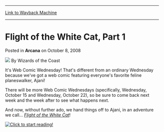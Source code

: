 
---
[Link to Wayback Machine](https://web.archive.org/web/20210429162815/https://magic.wizards.com/en/articles/archive/arcana/flight-white-cat-part-1-2008-10-08)

[_metadata_:author]:- "Wizards of the Coast"
[_metadata_:description]:- "It's Web Comic Wednesday! That's different from an ordinary Wednesday because we've got a web comic featuring everyone's favorite feline planeswalker, Ajani!There will be more Web Comic Wednesdays (specifically, Wednesday, October 15 and Wednesday, October 22), so be sure to come back next week and the week after to see what happens next.And now, without further ado, we hand"
[_metadata_:generator]:- "Drupal 7 (http://drupal.org)"
[_metadata_:node]:- "653201"
[_metadata_:publish_date]:- "2008-10-08"
[_metadata_:source]:- "div-main-content"
[_metadata_:title]:- "Flight of the White Cat, Part 1"
[_metadata_:wayback_capture_timestamp]:- "2021-04-29 16:28:15"
[_metadata_:wayback_raw_url]:- "https://web.archive.org/web/20210429162815id_/https://magic.wizards.com/en/articles/archive/arcana/flight-white-cat-part-1-2008-10-08"
[_metadata_:wayback_url]:- "https://magic.wizards.com/en/articles/archive/arcana/flight-white-cat-part-1-2008-10-08"
---


Flight of the White Cat, Part 1
===============================



 Posted in **Arcana**
 on October 8, 2008 






![](https://media.magic.wizards.com/styles/auth_small/public/images/person/wizards_author.jpg)
By Wizards of the Coast











It's Web Comic Wednesday! That's different from an ordinary Wednesday because we've got a web comic featuring everyone's favorite feline planeswalker, Ajani!

There will be more Web Comic Wednesdays (specifically, Wednesday, October 15 and Wednesday, October 22), so be sure to come back next week and the week after to see what happens next.

And now, without further ado, we hand things off to Ajani, in an adventure we call... [*Flight of the White Cat*](/en/node/627111)!

[![Click to start reading!](https://media.magic.wizards.com/image_legacy_migration/mtg/images/daily/arcana/1694_thumb.jpg)](/en/node/627111)





